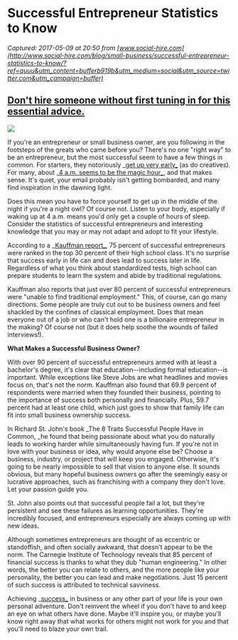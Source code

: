# Successful Entrepreneur Statistics to Know

_Captured: 2017-05-09 at 20:50 from [www.social-hire.com](http://www.social-hire.com/blog/small-business/successful-entrepreneur-statistics-to-know/?ref=quuu&utm_content=bufferb919b&utm_medium=social&utm_source=twitter.com&utm_campaign=buffer)_

## [Don't hire someone without first tuning in for this essential advice.](http://www.social-hire.com/blog/small-business/successful-entrepreneur-statistics-to-know/?ref=quuu&utm_content=bufferb919b&utm_medium=social&utm_source=twitter.com&utm_campaign=buffer)

![](http://www.social-hire.com/uploads/66171-tie-690084_1920.jpg)

If you're an entrepreneur or small business owner, are you following in the footsteps of the greats who came before you? There's no one "right way" to be an entrepreneur, but the most successful seem to have a few things in common. For starters, they notoriously _[get up very early_](http://www.businessinsider.com/successful-people-who-wake-up-really-early-2016-4) (as do creatives). For many, about _[4 a.m. seems to be the magic hour_](http://www.telegraph.co.uk/books/authors/want-to-be-a-successful-writer-rise-early/), and that makes sense. It's quiet, your email probably isn't getting bombarded, and many find inspiration in the dawning light.

Does this mean you have to force yourself to get up in the middle of the night if you're a night owl? Of course not. Listen to your body, especially if waking up at 4 a.m. means you'd only get a couple of hours of sleep. Consider the statistics of successful entrepreneurs and interesting knowledge that you may or may not adapt and adopt to fit your lifestyle.

According to a _[Kauffman report_](http://www.kauffman.org/what-we-do/research/2010/05/the-anatomy-of-an-entrepreneur), 75 percent of successful entrepreneurs were ranked in the top 30 percent of their high school class. It's no surprise that success early in life can and does lead to success later in life. Regardless of what you think about standardized tests, high school can prepare students to learn the system and abide by traditional regulations.

Kauffman also reports that just over 80 percent of successful entrepreneurs were "unable to find traditional employment." This, of course, can go many directions. Some people are truly cut out to be business owners and feel shackled by the confines of classical employment. Does that mean everyone out of a job or who can't hold one is a billionaire entrepreneur in the making? Of course not (but it does help soothe the wounds of failed interviews!).

**What Makes a Successful Business Owner?**

With over 90 percent of successful entrepreneurs armed with at least a bachelor's degree, it's clear that education--including formal education--is important. While exceptions like Steve Jobs are what headlines and movies focus on, that's not the norm. Kauffman also found that 69.9 percent of respondents were married when they founded their business, pointing to the importance of success both personally and financially. Plus, 59.7 percent had at least one child, which just goes to show that family life can fit into small business ownership success.

In Richard St. John's book _The 8 Traits Successful People Have in Common, _he found that being passionate about what you do naturally leads to working harder while simultaneously having fun. If you're not in love with your business or idea, why would anyone else be? Choose a business, industry, or project that will keep you engaged. Otherwise, it's going to be nearly impossible to sell that vision to anyone else. It sounds obvious, but many hopeful business owners go after the seemingly easy or lucrative approaches, such as franchising with a company they don't love. Let your passion guide you.

St. John also points out that successful people fail a lot, but they're persistent and see these failures as learning opportunities. They're incredibly focused, and entrepreneurs especially are always coming up with new ideas.

Although sometimes entrepreneurs are thought of as eccentric or standoffish, and often socially awkward, that doesn't appear to be the norm. The Carnegie Institute of Technology reveals that 85 percent of financial success is thanks to what they dub "human engineering." In other words, the better you can relate to others, and the more people like your personality, the better you can lead and make negotiations. Just 15 percent of such success is attributed to technical savviness.

Achieving _[success_](https://www.redfin.com/blog/2016/11/how-to-triple-the-number-of-women-appointed-to-boards-in-three-years.html) in business or any other part of your life is your own personal adventure. Don't reinvent the wheel if you don't have to and keep an eye on what others have done. Maybe it'll inspire you, or maybe you'll know right away that what works for others might not work for you and that you'll need to blaze your own trail.
